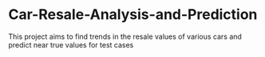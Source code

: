 # Car-Resale-Analysis-and-Prediction
This project aims to find trends in the resale values of various cars and predict near true values for test cases

